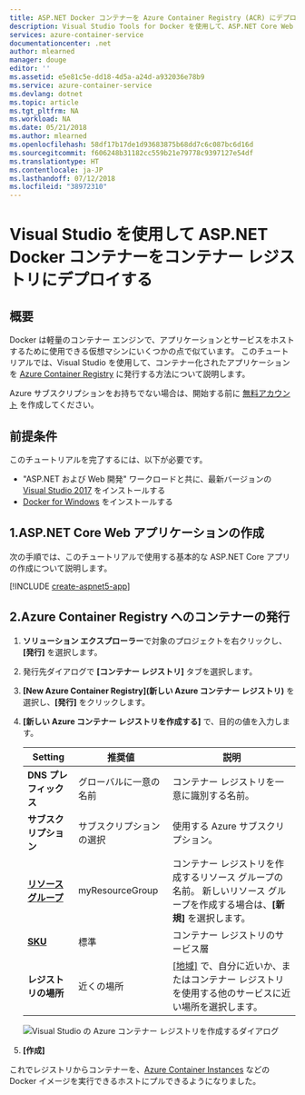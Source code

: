 ```yaml
---
title: ASP.NET Docker コンテナーを Azure Container Registry (ACR) にデプロイする |Microsoft Docs
description: Visual Studio Tools for Docker を使用して、ASP.NET Core Web アプリをコンテナー レジストリにデプロイする方法を説明します
services: azure-container-service
documentationcenter: .net
author: mlearned
manager: douge
editor: ''
ms.assetid: e5e81c5e-dd18-4d5a-a24d-a932036e78b9
ms.service: azure-container-service
ms.devlang: dotnet
ms.topic: article
ms.tgt_pltfrm: NA
ms.workload: NA
ms.date: 05/21/2018
ms.author: mlearned
ms.openlocfilehash: 58df17b17de1d93683875b68dd7c6c087bc6d16d
ms.sourcegitcommit: f606248b31182cc559b21e79778c9397127e54df
ms.translationtype: HT
ms.contentlocale: ja-JP
ms.lasthandoff: 07/12/2018
ms.locfileid: "38972310"
---
```

# <a name="deploy-an-aspnet-container-to-a-container-registry-using-visual-studio"></a>Visual Studio を使用して ASP.NET Docker コンテナーをコンテナー レジストリにデプロイする
## <a name="overview"></a>概要
Docker は軽量のコンテナー エンジンで、アプリケーションとサービスをホストするために使用できる仮想マシンにいくつかの点で似ています。
このチュートリアルでは、Visual Studio を使用して、コンテナー化されたアプリケーションを [Azure Container Registry](https://azure.microsoft.com/services/container-registry) に発行する方法について説明します。

Azure サブスクリプションをお持ちでない場合は、開始する前に [無料アカウント](https://azure.microsoft.com/free/dotnet/?utm_source=acr-publish-doc&utm_medium=docs&utm_campaign=docs) を作成してください。

## <a name="prerequisites"></a>前提条件
このチュートリアルを完了するには、以下が必要です。

* "ASP.NET および Web 開発" ワークロードと共に、最新バージョンの [Visual Studio 2017](https://azure.microsoft.com/downloads/) をインストールする
* [Docker for Windows](https://docs.docker.com/docker-for-windows/install/) をインストールする

## <a name="1-create-an-aspnet-core-web-app"></a>1.ASP.NET Core Web アプリケーションの作成
次の手順では、このチュートリアルで使用する基本的な ASP.NET Core アプリの作成について説明します。

[!INCLUDE [create-aspnet5-app](../includes/create-aspnet5-app.md)]

## <a name="2-publish-your-container-to-azure-container-registry"></a>2.Azure Container Registry へのコンテナーの発行
1. **ソリューション エクスプローラー**で対象のプロジェクトを右クリックし、**[発行]** を選択します。
2. 発行先ダイアログで **[コンテナー レジストリ]** タブを選択します。
3. **[New Azure Container Registry]\(新しい Azure コンテナー レジストリ)** を選択し、**[発行]** をクリックします。
4. **[新しい Azure コンテナー レジストリを作成する]** で、目的の値を入力します。

    | Setting      | 推奨値  | 説明                                |
    | ------------ |  ------- | -------------------------------------------------- |
    | **DNS プレフィックス** | グローバルに一意の名前 | コンテナー レジストリを一意に識別する名前。 |
    | **サブスクリプション** | サブスクリプションの選択 | 使用する Azure サブスクリプション。 |
    | **[リソース グループ](../articles/azure-resource-manager/resource-group-overview.md)** | myResourceGroup |  コンテナー レジストリを作成するリソース グループの名前。 新しいリソース グループを作成する場合は、**[新規]** を選択します。|
    | **[SKU](https://docs.microsoft.com/azure/container-registry/container-registry-skus)** | 標準 | コンテナー レジストリのサービス層  |
    | **レジストリの場所** | 近くの場所 | [[地域]](https://azure.microsoft.com/regions/) で、自分に近いか、またはコンテナー レジストリを使用する他のサービスに近い場所を選択します。 |
    ![Visual Studio の Azure コンテナー レジストリを作成するダイアログ][0]
5. **[作成]**

これでレジストリからコンテナーを、[Azure Container Instances](./container-instances/container-instances-tutorial-deploy-app.md) などの Docker イメージを実行できるホストにプルできるようになりました。

[0]:./media/vs-azure-tools-docker-hosting-web-apps-in-docker/vs-acr-provisioning-dialog.png
